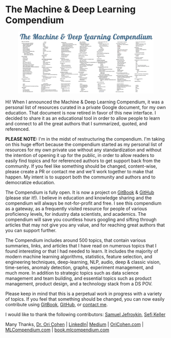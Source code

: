 # The Machine & Deep Learning Compendium

<figure><img src=".gitbook/assets/image (1).png" alt=""><figcaption></figcaption></figure>

Hi! When I announced the Machine & Deep Learning Compendium, it was a personal list of resources curated in a private Google document, for my own education. That document is now retired in favor of this new interface. I decided to share it as an educational tool in order to allow people to learn and connect to all the great authors that I summarized, quoted, and referenced.

**PLEASE NOTE:** I'm in the midst of restructuring the compendium. I'm taking on this huge effort because the compendium started as my personal list of resources for my own private use without any standardization and without the intention of opening it up for the public, in order to allow readers to easily find topics and for referenced authors to get support back from the community. If you feel like something should be changed, content-wise, please create a PR or contact me and we'll work together to make that happen. My intent is to support both the community and authors and to democratize education.

The Compendium is fully open. It is now a project on [GitBook](https://book.mlcompendium.com) & [GitHub](https://github.com/orico/www.mlcompendium.com/) (please star it!). I believe in education and knowledge sharing and the compendium will always be not-for-profit and free. I see this compendium as a gateway, as a frequently visited resource for people of various proficiency levels, for industry data scientists, and academics. The compendium will save you countless hours googling and sifting through articles that may not give you any value, and for reaching great authors that you can support further.

The Compendium includes around 500 topics, that contain various summaries, links, and articles that I have read on numerous topics that I found interesting or that I had needed to learn. It includes the majority of modern machine learning algorithms, statistics, feature selection, and engineering techniques, deep-learning, NLP, audio, deep & classic vision, time-series, anomaly detection, graphs, experiment management, and much more. In addition to strategic topics such as data science management and team building, and essential topics such as product management, product design, and a technology stack from a DS POV.

Please keep in mind that this is a perpetual work in progress with a variety of topics. If you feel that something should be changed, you can now easily contribute using [GitBook](https://book.mlcompendium.com), [GitHub](https://github.com/orico/www.mlcompendium.com/tree/master), or [contact me](https://www.linkedin.com/in/cohenori/).

I would like to thank the following contributors: [Samuel Jefroykin](https://www.linkedin.com/in/samueljefroykin/), [Sefi Keller](https://www.linkedin.com/in/sefikeller/?originalSubdomain=il)

Many Thanks, [Dr. Ori Cohen](http://cohenori.medium.com) | [LinkedIn](https://www.linkedin.com/in/cohenori/)| [Medium](https://medium.com/@cohenori) | [OriCohen.com](https://www.oricohen.com) | [MLCompendium.com](http://www.mlcompendium.com) | [book.mlcompendium.com](https://book.mlcompendium.com)

